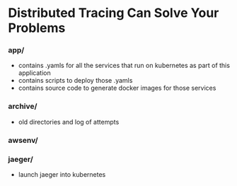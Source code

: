 # Distributed Tracing Can Solve Your Problems

### app/
- contains .yamls for all the services that run on kubernetes as part of this application
- contains scripts to deploy those .yamls
- contains source code to generate docker images for those services

### archive/
- old directories and log of attempts

### awsenv/ 

### jaeger/
- launch jaeger into kubernetes

### 




